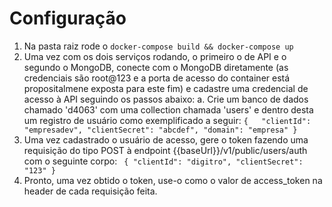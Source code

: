 
# Configuração

1. Na pasta raiz rode o `docker-compose build && docker-compose up`
2. Uma vez com os dois serviços rodando, o primeiro o de API e o segundo o MongoDB, conecte com o MongoDB diretamente (as credenciais são root@123 e a porta de acesso do container está propositalmene exposta para este fim) e cadastre uma credencial de acesso à API seguindo os passos abaixo:
		a. Crie um banco de dados chamado 'd4063' com uma collection chamada 'users' e dentro desta um registro de usuário como exemplificado a seguir:
		`{  
            "clientId": "empresadev",
		    "clientSecret": "abcdef",
		    "domain": "empresa"
		}`
3. Uma vez cadastrado o usuário de acesso, gere o token fazendo uma requisição do tipo POST à endpoint {{baseUrl}}/v1/public/users/auth com o seguinte corpo:
    `
    {
        "clientId": "digitro",
        "clientSecret": "123"
    }`
4. Pronto, uma vez obtido o token, use-o como o valor de access_token na header de cada requisição feita.